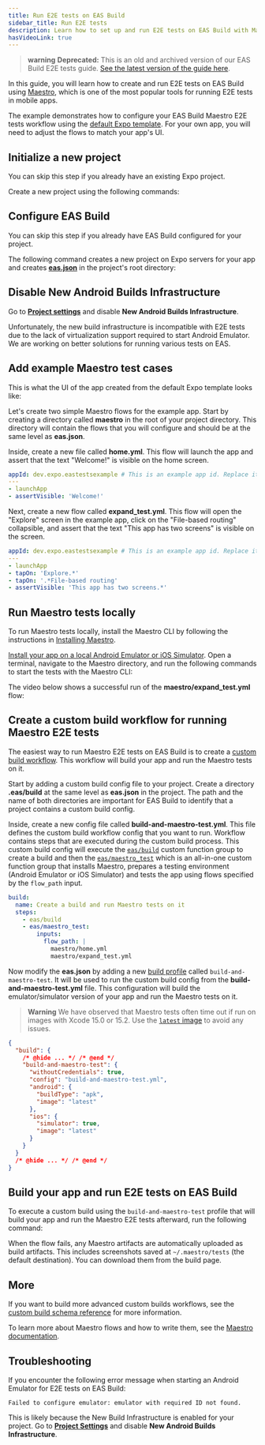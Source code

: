 ```yaml
---
title: Run E2E tests on EAS Build
sidebar_title: Run E2E tests
description: Learn how to set up and run E2E tests on EAS Build with Maestro.
hasVideoLink: true
---
```


> **warning** **Deprecated:** This is an old and archived version of our EAS Build E2E tests guide. [See the latest version of the guide here](/eas/workflows/examples/e2e-tests/).

In this guide, you will learn how to create and run E2E tests on EAS Build using [Maestro](https://maestro.dev/), which is one of the most popular tools for running E2E tests in mobile apps.

The example demonstrates how to configure your EAS Build Maestro E2E tests workflow using the [default Expo template](/more/create-expo/#--template). For your own app, you will need to adjust the flows to match your app's UI.

## Initialize a new project

You can skip this step if you already have an existing Expo project.

Create a new project using the following commands:

## Configure EAS Build

You can skip this step if you already have EAS Build configured for your project.

The following command creates a new project on Expo servers for your app and creates [**eas.json**](/build/eas-json/) in the project's root directory:

## Disable New Android Builds Infrastructure

Go to [**Project settings**](https://expo.dev/accounts/[account]/projects/[project]/settings) and disable **New Android Builds Infrastructure**.

Unfortunately, the new build infrastructure is incompatible with E2E tests due to the lack of virtualization support required to start Android Emulator. We are working on better solutions for running various tests on EAS.

## Add example Maestro test cases

This is what the UI of the app created from the default Expo template looks like:

<div style={{ display: 'flex', justifyContent: 'center' }}>
  
  
</div>

Let's create two simple Maestro flows for the example app. Start by creating a directory called **maestro** in the root of your project directory. This directory will contain the flows that you will configure and should be at the same level as **eas.json**.

Inside, create a new file called **home.yml**. This flow will launch the app and assert that the text "Welcome!" is visible on the home screen.

```yaml maestro/home.yml
appId: dev.expo.eastestsexample # This is an example app id. Replace it with your app id.
---
- launchApp
- assertVisible: 'Welcome!'
```

Next, create a new flow called **expand_test.yml**. This flow will open the "Explore" screen in the example app, click on the "File-based routing" collapsible, and assert that the text "This app has two screens" is visible on the screen.

```yaml maestro/expand_test.yml
appId: dev.expo.eastestsexample # This is an example app id. Replace it with your app id.
---
- launchApp
- tapOn: 'Explore.*'
- tapOn: '.*File-based routing'
- assertVisible: 'This app has two screens.*'
```

## Run Maestro tests locally

To run Maestro tests locally, install the Maestro CLI by following the instructions in [Installing Maestro](https://docs.maestro.dev/getting-started/installing-maestro).

[Install your app on a local Android Emulator or iOS Simulator](/more/expo-cli/#compiling). Open a terminal, navigate to the Maestro directory, and run the following commands to start the tests with the Maestro CLI:

The video below shows a successful run of the **maestro/expand_test.yml** flow:

## Create a custom build workflow for running Maestro E2E tests

The easiest way to run Maestro E2E tests on EAS Build is to create a [custom build workflow](/custom-builds/get-started/). This workflow will build your app and run the Maestro tests on it.

Start by adding a custom build config file to your project. Create a directory **.eas/build** at the same level as **eas.json** in the project. The path and the name of both directories are important for EAS Build to identify that a project contains a custom build config.

Inside, create a new config file called **build-and-maestro-test.yml**. This file defines the custom build workflow config that you want to run. Workflow contains steps that are executed during the custom build process. This custom build config will execute the [`eas/build`](/custom-builds/schema/#easbuild) custom function group to create a build and then the [`eas/maestro_test`](/custom-builds/schema/#easmaestro_test) which is an all-in-one custom function group that installs Maestro, prepares a testing environment (Android Emulator or iOS Simulator) and tests the app using flows specified by the `flow_path` input.

```yaml .eas/build/build-and-maestro-test.yml
build:
  name: Create a build and run Maestro tests on it
  steps:
    - eas/build
    - eas/maestro_test:
        inputs:
          flow_path: |
            maestro/home.yml
            maestro/expand_test.yml
```

Now modify the **eas.json** by adding a new [build profile](/build/eas-json/#build-profiles) called `build-and-maestro-test`. It will be used to run the custom build config from the **build-and-maestro-test.yml** file. This configuration will build the emulator/simulator version of your app and run the Maestro tests on it.

> **Warning** We have observed that Maestro tests often time out if run on images with Xcode 15.0 or 15.2. Use the [`latest` image](/build-reference/infrastructure/#configuring-build-environment) to avoid any issues.

```json eas.json
{
  "build": {
    /* @hide ... */ /* @end */
    "build-and-maestro-test": {
      "withoutCredentials": true,
      "config": "build-and-maestro-test.yml",
      "android": {
        "buildType": "apk",
        "image": "latest"
      },
      "ios": {
        "simulator": true,
        "image": "latest"
      }
    }
  }
  /* @hide ... */ /* @end */
}
```

## Build your app and run E2E tests on EAS Build

To execute a custom build using the `build-and-maestro-test` profile that will build your app and run the Maestro E2E tests afterward, run the following command:

When the flow fails, any Maestro artifacts are automatically uploaded as build artifacts. This includes screenshots saved at `~/.maestro/tests` (the default destination). You can download them from the build page.

## More

If you want to build more advanced custom builds workflows, see the [custom build schema reference](/custom-builds/schema/) for more information.

To learn more about Maestro flows and how to write them, see the [Maestro documentation](https://docs.maestro.dev/).

## Troubleshooting

If you encounter the following error message when starting an Android Emulator for E2E tests on EAS Build:

```text
Failed to configure emulator: emulator with required ID not found.
```

This is likely because the New Build Infrastructure is enabled for your project. Go to [**Project Settings**](https://expo.dev/accounts/[account]/projects/[project]/settings) and disable **New Android Builds Infrastructure**.